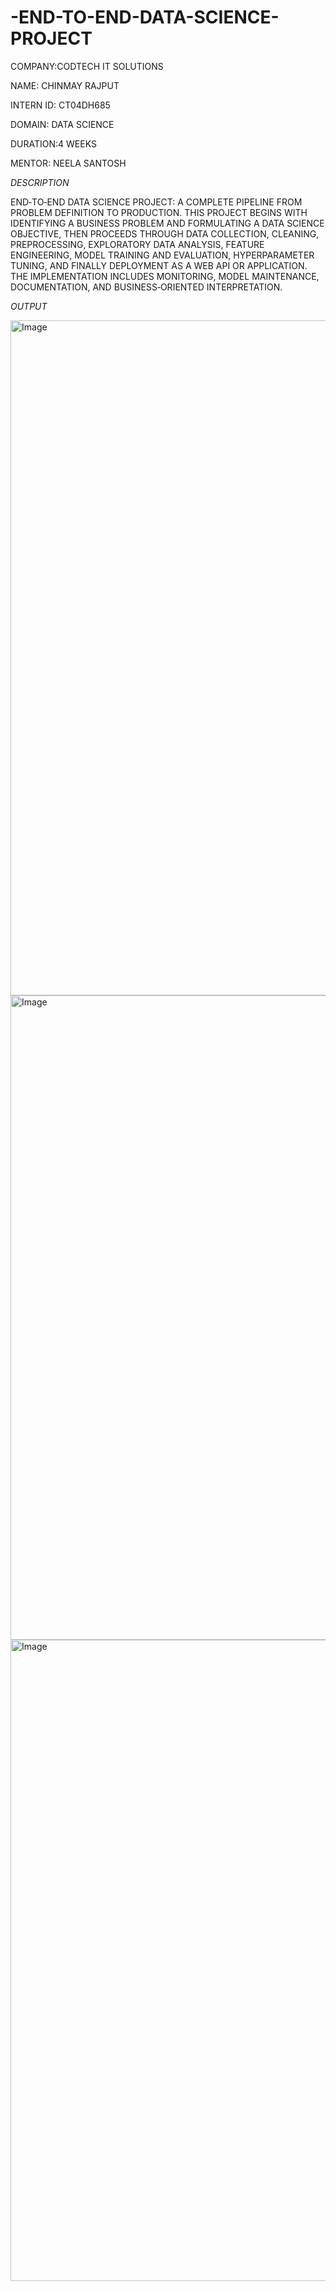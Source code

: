 # -END-TO-END-DATA-SCIENCE-PROJECT

COMPANY:CODTECH IT SOLUTIONS

NAME: CHINMAY RAJPUT

INTERN ID: CT04DH685

DOMAIN: DATA SCIENCE

DURATION:4 WEEKS

MENTOR: NEELA SANTOSH

*DESCRIPTION*

END‑TO‑END DATA SCIENCE PROJECT: A COMPLETE PIPELINE FROM PROBLEM DEFINITION TO PRODUCTION. THIS PROJECT BEGINS WITH IDENTIFYING A BUSINESS PROBLEM AND FORMULATING A DATA SCIENCE OBJECTIVE, THEN PROCEEDS THROUGH DATA COLLECTION, CLEANING, PREPROCESSING, EXPLORATORY DATA ANALYSIS, FEATURE ENGINEERING, MODEL TRAINING AND EVALUATION, HYPERPARAMETER TUNING, AND FINALLY DEPLOYMENT AS A WEB API OR APPLICATION. THE IMPLEMENTATION INCLUDES MONITORING, MODEL MAINTENANCE, DOCUMENTATION, AND BUSINESS‑ORIENTED INTERPRETATION.

*OUTPUT*

<img width="1920" height="1080" alt="Image" src="https://github.com/user-attachments/assets/c8bf270e-d275-4017-a5db-db6760ff9b0c" />

<img width="1913" height="1031" alt="Image" src="https://github.com/user-attachments/assets/f6ce8e23-f42a-4c24-ab11-56f4da9f780b" />

<img width="1908" height="1026" alt="Image" src="https://github.com/user-attachments/assets/06f83faa-fdad-43d6-b897-35a462759d5e" />

